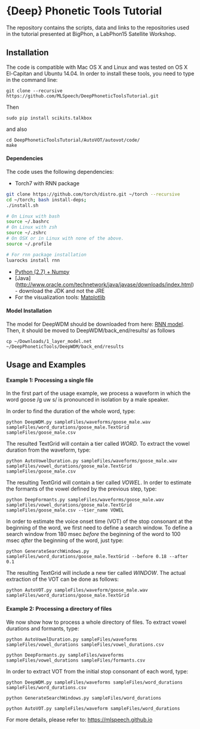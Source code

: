 # {Deep} Phonetic Tools Tutorial

The repository contains the scripts, data and links to the repositories used in the tutorial presented at BigPhon, a LabPhon15 Satellite Workshop. 

## Installation
The code is compatible with Mac OS X and Linux and was tested on OS X El-Capitan and Ubuntu 14.04. In order to install these tools, you need to type in the command line:
```
git clone --recursive https://github.com/MLSpeech/DeepPhoneticToolsTutorial.git
```
Then
```
sudo pip install scikits.talkbox
```
and also
```
cd DeepPhoneticToolsTutorial/AutoVOT/autovot/code/
make
```

#### Dependencies
The code uses the following dependencies:
 - Torch7 with RNN package
```bash
git clone https://github.com/torch/distro.git ~/torch --recursive
cd ~/torch; bash install-deps;
./install.sh 

# On Linux with bash
source ~/.bashrc
# On Linux with zsh
source ~/.zshrc
# On OSX or in Linux with none of the above.
source ~/.profile

# For rnn package installation
luarocks install rnn
```
- [Python (2.7) + Numpy](https://penandpants.com/2012/02/24/install-python/)
- [Java] (http://www.oracle.com/technetwork/java/javase/downloads/index.html) - download the JDK and  not the JRE
- For the visualization tools: [Matplotlib](https://penandpants.com/2012/02/24/install-python/)

#### Model Installation
The model for DeepWDM should be downloaded from here: [RNN model](https://drive.google.com/open?id=0Bxkc5_D0JjpiNHVzU19WTUdBS3M). Then, it should be moved to  DeepWDM/back_end/results/ as follows
```
cp ~/Downloads/1_layer_model.net ~/DeepPhoneticTools/DeepWDM/back_end/results
```

## Usage and Examples

#### Example 1: Processing a single file
In the first part of the usage example, we process a waveform in which the word goose /g uw s/ is pronounced in isolation by a male speaker. 

In order to find the duration of the whole word, type:
```
python DeepWDM.py sampleFiles/waveforms/goose_male.wav sampleFiles/word_durations/goose_male.TextGrid sampleFiles/goose_male.csv
```
The resulted TextGrid will contain a tier called *WORD*.
To extract the vowel duration from the waveform, type:
```
python AutoVowelDuration.py sampleFiles/waveforms/goose_male.wav sampleFiles/vowel_durations/goose_male.TextGrid sampleFiles/goose_male.csv
```
The resulting TextGrid will contain a tier called *VOWEL*.
In order to estimate the formants of the vowel defined by the previous step, type:
```
python DeepFormants.py sampleFiles/waveforms/goose_male.wav sampleFiles/vowel_durations/goose_male.TextGrid sampleFiles/goose_male.csv --tier_name VOWEL
```
In order to estimate the voice onset time (VOT) of the stop consonant at the beginning of the word, we first need to define a search window. To define a search window from 180 msec *before* the beginning of the word to 100 msec *after* the beginning of the word, just type:
```
python GenerateSearchWindows.py sampleFiles/word_durations/goose_male.TextGrid --before 0.18 --after 0.1
```
The resulting TextGrid will include a new tier called *WINDOW*.
The actual extraction of the VOT can be done as follows:
```
python AutoVOT.py sampleFiles/waveform/goose_male.wav sampleFiles/word_durations/goose_male.TextGrid
```
#### Example 2: Processing a directory of files
We now show how to process a whole directory of files. To extract vowel durations and formants, type:
```
python AutoVowelDuration.py sampleFiles/waveforms sampleFiles/vowel_durations sampleFiles/vowel_durations.csv

python DeepFormants.py sampleFiles/waveforms sampleFiles/vowel_durations sampleFiles/formants.csv
```
In order to extract VOT from the initial stop consonant of each word, type:
```
python DeepWDM.py sampleFiles/waveforms sampleFiles/word_durations sampleFiles/word_durations.csv

python GenerateSearchWindows.py sampleFiles/word_durations

python AutoVOT.py sampleFiles/waveform sampleFiles/word_durations
```

For more details, please refer to: https://mlspeech.github.io
